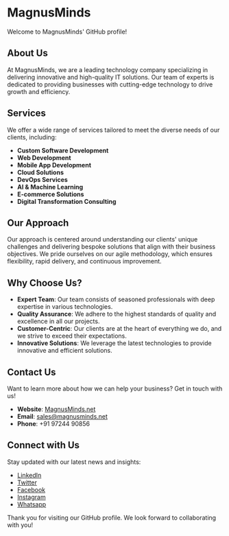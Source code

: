 # MagnusMinds

Welcome to MagnusMinds' GitHub profile!

## About Us

At MagnusMinds, we are a leading technology company specializing in delivering innovative and high-quality IT solutions. Our team of experts is dedicated to providing businesses with cutting-edge technology to drive growth and efficiency.

## Services

We offer a wide range of services tailored to meet the diverse needs of our clients, including:

- **Custom Software Development**
- **Web Development**
- **Mobile App Development**
- **Cloud Solutions**
- **DevOps Services**
- **AI & Machine Learning**
- **E-commerce Solutions**
- **Digital Transformation Consulting**

## Our Approach

Our approach is centered around understanding our clients' unique challenges and delivering bespoke solutions that align with their business objectives. We pride ourselves on our agile methodology, which ensures flexibility, rapid delivery, and continuous improvement.

## Why Choose Us?

- **Expert Team**: Our team consists of seasoned professionals with deep expertise in various technologies.
- **Quality Assurance**: We adhere to the highest standards of quality and excellence in all our projects.
- **Customer-Centric**: Our clients are at the heart of everything we do, and we strive to exceed their expectations.
- **Innovative Solutions**: We leverage the latest technologies to provide innovative and efficient solutions.

## Contact Us

Want to learn more about how we can help your business? Get in touch with us!

- **Website**: [MagnusMinds.net](https://www.magnusminds.net/)
- **Email**: sales@magnusminds.net
- **Phone**: +91 97244 90856

## Connect with Us

Stay updated with our latest news and insights:

- [LinkedIn](https://www.linkedin.com/company/magnusmind)
- [Twitter](https://twitter.com/magnusminds)
- [Facebook](https://www.facebook.com/MagnusMinds-112542050093975/)
- [Instagram](https://www.instagram.com/magnusminds_it_solution/) 
- [Whatsapp](https://api.whatsapp.com/send?phone=919714077532)

Thank you for visiting our GitHub profile. We look forward to collaborating with you! 
